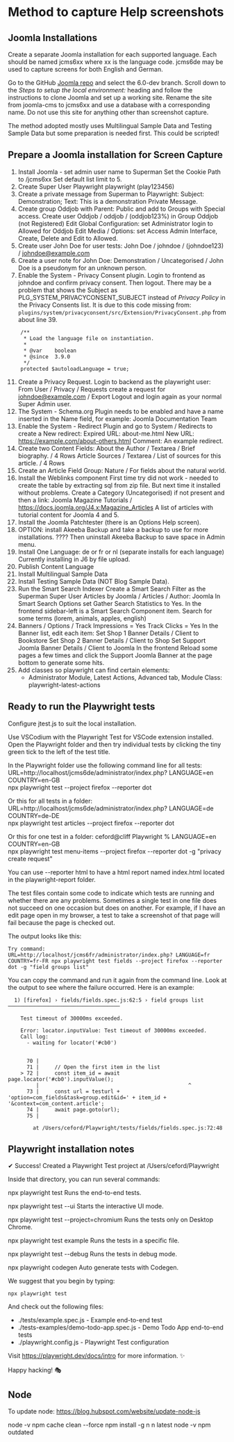 # Method to capture Help screenshots

## Joomla Installations

Create a separate Joomla installation for each supported language. Each should
be named jcms6xx where xx is the language code. jcms6de may be used to capture
screens for both English and German.

Go to the GitHub [Joomla repo](https://github.com/joomla/joomla-cms) and select
the 6.0-dev branch. Scroll down to the *Steps to setup the local environment:*
heading and follow the instructions to clone Joomla and set up a working site.
Rename the site from joomla-cms to jcms6xx and use a database with a
corresponding name. Do not use this site for anything other than screenshot
capture.

The method adopted mostly uses Multilingual Sample Data and Testing Sample Data
but some preparation is needed first. This could be scripted!

## Prepare a Joomla installation for Screen Capture

1.  Install Joomla - set admin user name to Superman
    Set the Cookie Path to /jcms6xx
    Set default list limit to 5.
2.  Create Super User Playwright playwright (play123456)
3.  Create a private message from Superman to Playwright:
    Subject: Demonstration; Text: This is a demonstration Private Message.
4.  Create group Oddjob with Parent: Public and add to Groups with Special access.
    Create user Oddjob / oddjob / (oddjob123%) in Group Oddjob (not Registered)
    Edit Global Configuration: set Administrator login to Allowed for Oddjob
    Edit Media / Options: set Access Admin Interface, Create, Delete and Edit
    to Allowed.
5.  Create user John Doe for user tests:
    John Doe / johndoe / (johndoe123) / johndoe@example.com
6.  Create a user note for John Doe:
    Demonstration / Uncategorised / John Doe is a pseudonym for an unknown person.
10. Enable the System - Privacy Consent plugin.
    Login to frontend as johndoe and confirm privacy consent. Then logout.
    There may be a problem that shows the Subject as PLG_SYSTEM_PRIVACYCONSENT_SUBJECT
    instead of *Privacy Policy* in the Privacy Consents list. It is due to this
    code missing from:
    `plugins/system/privacyconsent/src/Extension/PrivacyConsent.php` from about line 39.
```
    /**
     * Load the language file on instantiation.
     *
     * @var    boolean
     * @since  3.9.0
     */
    protected $autoloadLanguage = true;
```
11. Create a Privacy Request. Login to backend as the playwright user:
    From User / Privacy / Requests
    create a request for johndoe@example.com / Export
    Logout and login again as your normal Super Admin user.
12. The System - Schema.org Plugin needs to be enabled and have a
    name inserted in the Name field, for example: Joomla Documentation Team
13. Enable the System - Redirect Plugin and go to System / Redirects to create
    a New redirect:
    Expired URL: about-me.html New URL: https://example.com/about-others.html
    Comment: An example redirect.
14. Create two Content Fields:
    About the Author / Textarea / Brief biography. / 4 Rows
    Article Sources / Textarea / List of sources for this article. / 4 Rows
15. Create an Article Field Group: Nature / For fields about the natural world.
16. Install the Weblinks component
    First time try did not work - needed to create the table by
    extracting sql from zip file. But next time it installed without problems.
    Create a Category (Uncategorised) if not present and then a link:
    Joomla Magazine Tutorials / https://docs.joomla.org/J4.x:Magazine_Articles
    A list of articles with tutorial content for Joomla 4 and 5.
17. Install the Joomla Patchtester (there is an Options Help screen).
18. OPTION: install Akeeba Backup and take a backup to use for more installations.
    ???? Then uninstall Akeeba Backup to save space in Admin menu.
19. Install One Language: de or fr or nl (separate installs for each language)
    Currently installing in J6 by file upload.
20. Publish Content Language
21. Install Multilingual Sample Data
22. Install Testing Sample Data (NOT Blog Sample Data).
23. Run the Smart Search Indexer
    Create a Smart Search Filter as the Superman Super User
    Articles by Joomla / Articles / Author: Joomla
    In Smart Search Options set Gather Search Statistics to Yes.
    In the frontend sidebar-left is a Smart Search Component item.
    Search for some terms (lorem, animals, apples, english)
24. Banners / Options /
    Track Impressions = Yes
    Track Clicks = Yes
    In the Banner list, edit each item:
    Set Shop 1 Banner Details / Client to Bookstore
    Set Shop 2 Banner Details / Client to Shop
    Set Support Joomla Banner Details / Client to Joomla
    In the frontend Reload some pages a few times and click the
    Support Joomla Banner at the page bottom to generate some hits.
25. Add classes so playwright can find certain elements:
    - Administrator Module, Latest Actions, Advanced tab, Module Class: playwright-latest-actions

## Ready to run the Playwright tests

Configure jtest.js to suit the local installation.

Use VSCodium with the Playwright Test for VSCode extension installed. Open the
Playwright folder and then try individual tests by clicking the tiny green
tick to the left of the test title.

In the Playwright folder use the following command line for all tests:
URL=http://localhost/jcms6de/administrator/index.php? LANGUAGE=en COUNTRY=en-GB \
npx playwright test --project firefox --reporter dot

Or this for all tests in a folder:
URL=http://localhost/jcms6de/administrator/index.php? LANGUAGE=de COUNTRY=de-DE \
npx playwright test articles --project firefox --reporter dot

Or this for one test in a folder:
ceford@cliff Playwright % LANGUAGE=en COUNTRY=en-GB \
npx playwright test menu-items --project firefox --reporter dot -g "privacy create request"

You can use --reporter html to have a html report named index.html located in the
playwright-report folder.

The test files contain some code to indicate which tests are running and
whether there are any problems. Sometimes a single test in one file does not
succeed on one occasion but does on another. For example, if I have an edit
page open in my browser, a test to take a screenshot of that page will fail
because the page is checked out.

The output looks like this:

```
Try command:
URL=http://localhost/jcms6fr/administrator/index.php? LANGUAGE=fr COUNTRY=fr-FR npx playwright test fields --project firefox --reporter dot -g "field groups list"
```
You can copy the command and run it again from the command line. Look at the
output to see where the failure occurred. Here is an example:

```
  1) [firefox] › fields/fields.spec.js:62:5 › field groups list ────────────────────────────────────

    Test timeout of 30000ms exceeded.

    Error: locator.inputValue: Test timeout of 30000ms exceeded.
    Call log:
      - waiting for locator('#cb0')


      70 |
      71 |     // Open the first item in the list
    > 72 |     const item_id = await page.locator('#cb0').inputValue();
         |                                                ^
      73 |     const url = testurl + 'option=com_fields&task=group.edit&id=' + item_id + '&context=com_content.article';
      74 |     await page.goto(url);
      75 |

        at /Users/ceford/Playwright/tests/fields/fields.spec.js:72:48
```

## Playwright installation notes

✔ Success! Created a Playwright Test project at /Users/ceford/Playwright

Inside that directory, you can run several commands:

  npx playwright test
    Runs the end-to-end tests.

  npx playwright test --ui
    Starts the interactive UI mode.

  npx playwright test --project=chromium
    Runs the tests only on Desktop Chrome.

  npx playwright test example
    Runs the tests in a specific file.

  npx playwright test --debug
    Runs the tests in debug mode.

  npx playwright codegen
    Auto generate tests with Codegen.

We suggest that you begin by typing:

    npx playwright test

And check out the following files:
  - ./tests/example.spec.js - Example end-to-end test
  - ./tests-examples/demo-todo-app.spec.js - Demo Todo App end-to-end tests
  - ./playwright.config.js - Playwright Test configuration

Visit https://playwright.dev/docs/intro for more information. ✨

Happy hacking! 🎭

## Node

To update node: https://blog.hubspot.com/website/update-node-js

node -v
npm cache clean --force
npm install -g n
n latest
node -v
npm outdated
